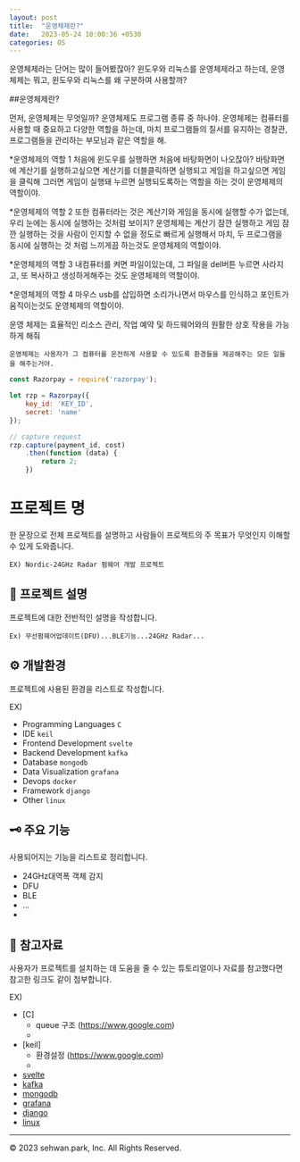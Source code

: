 ```yaml
---
layout: post
title:  "운영체제란?"
date:   2023-05-24 10:00:36 +0530
categories: OS
---
```

운영체제라는 단어는 많이 들어봤잖아?
윈도우와 리눅스를 운영체제라고 하는데,
운영체제는 뭐고, 윈도우와 리눅스를 왜 구분하여 사용할까?

##운영체제란?

먼저, 운영체제는 무엇일까?
운영체제도 프로그램 종류 중 하나야.
운영체제는 컴퓨터를 사용할 때 중요하고 다양한 역할을 하는데,
마치 프로그램들의 질서를 유지하는 경찰관, 프로그램들을 관리하는 부모님과 같은 역할을 해.

*운영체제의 역할 1
처음에 윈도우를 실행하면 처음에 바탕화면이 나오잖아?
바탕화면에 계산기를 실행하고싶으면 계산기를 더블클릭하면 실행되고
게임을 하고싶으면 게임을 클릭해 그러면 게임이 실행돼
누르면 실행되도록하는 역할을 하는 것이 운영체제의 역할이야.

*운영체제의 역할 2
또한 컴퓨터라는 것은 계산기와 게임을 동시에 실행할 수가 없는데, 우리 눈에는 동시에 실행하는 것처럼 보이지?
운영체제는 계산기 잠깐 실행하고 게임 잠깐 실행하는 것을 사람이 인지할 수 없을 정도로 빠르게 실행해서
마치, 두 프로그램을 동시에 실행하는 것 처럼 느끼게끔 하는것도 운영체제의 역할이야.

*운영체제의 역할 3
내컴퓨터를 켜면 파일이있는데, 그 파일을 del버튼 누르면 사라지고,
또 복사하고 생성하게해주는 것도 운영체제의 역할이야.

*운영체제의 역할 4
마우스 usb를 삽입하면 소리가나면서 마우스를 인식하고 포인트가 움직이는것도 운영체제의 역할이야.

운영 체제는 효율적인 리소스 관리, 작업 예약 및 하드웨어와의 원활한 상호 작용을 가능하게 해줘

`운영체제는 사용자가 그 컴퓨터를 온전하게 사용할 수 있도록 환경들을 제공해주는 모든 일들을 해주는거야.`


```javascript
const Razorpay = require('razorpay');

let rzp = Razorpay({
	key_id: 'KEY_ID',
	secret: 'name'
});

// capture request
rzp.capture(payment_id, cost)
	.then(function (data) {
		return 2;
	})
```
# 프로젝트 명 
한 문장으로 전체 프로젝트를 설명하고 사람들이 프로젝트의 주 목표가 무엇인지 이해할 수 있게 도와줍니다.

`EX) Nordic-24GHz Radar 펌웨어 개발 프로젝트`

## 💬 프로젝트 설명
프로젝트에 대한 전반적인 설명을 작성합니다.

`Ex) 무선펌웨어업데이트(DFU)...BLE기능...24GHz Radar...`

## ⚙️ 개발환경
프로젝트에 사용된 환경을 리스트로 작성합니다.

EX)
- Programming Languages `C`
- IDE `keil`
- Frontend Development `svelte`
- Backend Development `kafka`
- Database `mongodb`
- Data Visualization `grafana`
- Devops `docker`
- Framework `django`
- Other `linux`

## 🗝️ 주요 기능
사용되어지는 기능을 리스트로 정리합니다.
  - 24GHz대역폭 객체 감지
  - DFU
  - BLE
  - ...
  -


## 📝 참고자료
사용자가 프로젝트를 설치하는 데 도움을 줄 수 있는 튜토리얼이나
자료를 참고했다면 참고한 링크도 같이 첨부합니다.

EX)
* [C]
   - queue 구조 (https://www.google.com)
   - 
* [keil]
   - 환경설정 (https://www.google.com)
   - 
* [svelte](https://www.google.com)
* [kafka](https://www.google.com)
* [mongodb](https://www.google.com)
* [grafana](https://www.google.com)
* [django](https://www.google.com)
* [linux](https://www.google.com)


- - -
© 2023 sehwan.park, Inc. All Rights Reserved.




[jekyll-docs]: https://jekyllrb.com/docs/home
[jekyll-gh]:   https://github.com/jekyll/jekyll
[jekyll-talk]: https://talk.jekyllrb.com/
